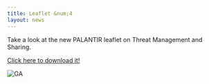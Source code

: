 ```yaml
---
title: Leaflet &num;4
layout: news
---
```


Take a look at the new PALANTIR leaflet on Threat Management and Sharing.

<a href="https://www.palantir-project.eu/documents/other-documents/PALANTIR-leaflet-4.pdf" class="fa fa-download">Click here to download it!</a>

<img src="{{ 'leaflet-nr-4' | append: '.png' | prepend: '/img/' | prepend: site.baseurl }}" alt="GA" class="responsive center" style="max-width: 80%">